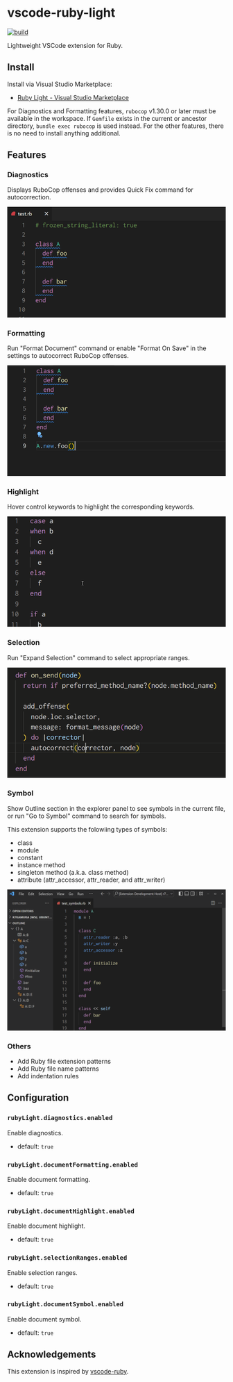 # vscode-ruby-light

[![build](https://github.com/r7kamura/vscode-ruby-light/actions/workflows/build.yml/badge.svg)](https://github.com/r7kamura/vscode-ruby-light/actions/workflows/build.yml)

Lightweight VSCode extension for Ruby.

## Install

Install via Visual Studio Marketplace:

- [Ruby Light - Visual Studio Marketplace](https://marketplace.visualstudio.com/items?itemName=r7kamura.vscode-ruby-light)

For Diagnostics and Formatting features, `rubocop` v1.30.0 or later must be available in the workspace. If `Gemfile` exists in the current or ancestor directory, `bundle exec rubocop` is used instead. For the other features, there is no need to install anything additional.

## Features

### Diagnostics

Displays RuboCop offenses and provides Quick Fix command for autocorrection.

![demo](images/diagnostics.gif)

### Formatting

Run "Format Document" command or enable "Format On Save" in the settings to autocorrect RuboCop offenses.

![demo](images/document-formatting.gif)

### Highlight

Hover control keywords to highlight the corresponding keywords.

![demo](images/document-highlight.gif)

### Selection

Run "Expand Selection" command to select appropriate ranges.

![demo](images/selection-ranges.gif)

### Symbol

Show Outline section in the explorer panel to see symbols in the current file, or run "Go to Symbol" command to search for symbols.

This extension supports the folowiing types of symbols:

- class
- module
- constant
- instance method
- singleton method (a.k.a. class method)
- attribute (attr_accessor, attr_reader, and attr_writer)

![demo](images/document-symbol.gif)

### Others

- Add Ruby file extension patterns
- Add Ruby file name patterns
- Add indentation rules

## Configuration

### `rubyLight.diagnostics.enabled`

Enable diagnostics.

- default: `true`

### `rubyLight.documentFormatting.enabled`

Enable document formatting.

- default: `true`

### `rubyLight.documentHighlight.enabled`

Enable document highlight.

- default: `true`

### `rubyLight.selectionRanges.enabled`

Enable selection ranges.

- default: `true`

### `rubyLight.documentSymbol.enabled`

Enable document symbol.

- default: `true`

## Acknowledgements

This extension is inspired by [vscode-ruby](https://github.com/rubyide/vscode-ruby).
